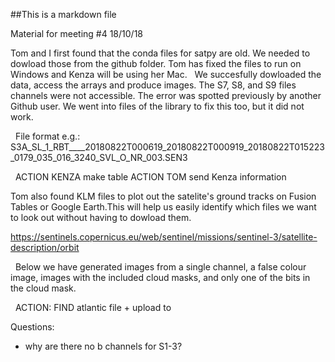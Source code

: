 ##This is a markdown file 

Material for meeting #4
18/10/18

Tom and I first found that the conda files for satpy are old. We needed to dowload those from the github folder. Tom has fixed the files to run on Windows and Kenza will be using her Mac. 
 
We succesfully dowloaded the data, access the arrays and produce images. The S7, S8, and S9 files channels were not accessible. The error was spotted previously by another Github user. We went into files of the library to fix this too, but it did not work. 

 
File format e.g.: 
S3A_SL_1_RBT____20180822T000619_20180822T000919_20180822T015223_0179_035_016_3240_SVL_O_NR_003.SEN3

 
ACTION KENZA make table
ACTION TOM send Kenza information 

Tom also found KLM files to plot out the satelite's ground tracks on Fusion Tables or Google Earth.This will help us easily identify which files we want to look out without having to dowload them. 

https://sentinels.copernicus.eu/web/sentinel/missions/sentinel-3/satellite-description/orbit

 
Below we have generated images from a single channel, a false colour image, images with the included cloud masks, and only one of the bits in the cloud mask.


 
ACTION: FIND atlantic file + upload to 

Questions:
- why are there no b channels for S1-3? 
